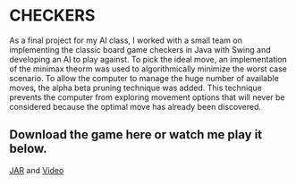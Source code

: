 # CHECKERS
As a final project for my AI class, I worked with a small team on implementing the classic board game checkers in Java with Swing and developing an AI to play against. To pick the ideal move, an implementation of the minimax theorm was used to algorithmically minimize the worst case scenario. To allow the computer to manage the huge number of available moves, the alpha beta pruning technique was added. This technique prevents the computer from exploring movement options that will never be considered because the optimal move has already been discovered.
## Download the game here or watch me play it below.
[JAR](http://www.maxknutsen.com/images/Checkers.jar) and
[Video](https://youtu.be/Slh2TXzHdVA)
